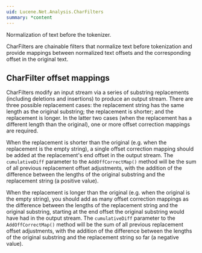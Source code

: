```yaml
---
uid: Lucene.Net.Analysis.CharFilters
summary: *content
---
```


<!--
 Licensed to the Apache Software Foundation (ASF) under one or more
 contributor license agreements.  See the NOTICE file distributed with
 this work for additional information regarding copyright ownership.
 The ASF licenses this file to You under the Apache License, Version 2.0
 (the "License"); you may not use this file except in compliance with
 the License.  You may obtain a copy of the License at

     https://www.apache.org/licenses/LICENSE-2.0

 Unless required by applicable law or agreed to in writing, software
 distributed under the License is distributed on an "AS IS" BASIS,
 WITHOUT WARRANTIES OR CONDITIONS OF ANY KIND, either express or implied.
 See the License for the specific language governing permissions and
 limitations under the License.
-->

 Normalization of text before the tokenizer. 

 CharFilters are chainable filters that normalize text before tokenization and provide mappings between normalized text offsets and the corresponding offset in the original text. 

## CharFilter offset mappings

 CharFilters modify an input stream via a series of substring replacements (including deletions and insertions) to produce an output stream. There are three possible replacement cases: the replacement string has the same length as the original substring; the replacement is shorter; and the replacement is longer. In the latter two cases (when the replacement has a different length than the original), one or more offset correction mappings are required. 

 When the replacement is shorter than the original (e.g. when the replacement is the empty string), a single offset correction mapping should be added at the replacement's end offset in the output stream. The `cumulativeDiff` parameter to the `AddOffCorrectMap()` method will be the sum of all previous replacement offset adjustments, with the addition of the difference between the lengths of the original substring and the replacement string (a positive value). 

 When the replacement is longer than the original (e.g. when the original is the empty string), you should add as many offset correction mappings as the difference between the lengths of the replacement string and the original substring, starting at the end offset the original substring would have had in the output stream. The `cumulativeDiff` parameter to the `AddOffCorrectMap()` method will be the sum of all previous replacement offset adjustments, with the addition of the difference between the lengths of the original substring and the replacement string so far (a negative value). 